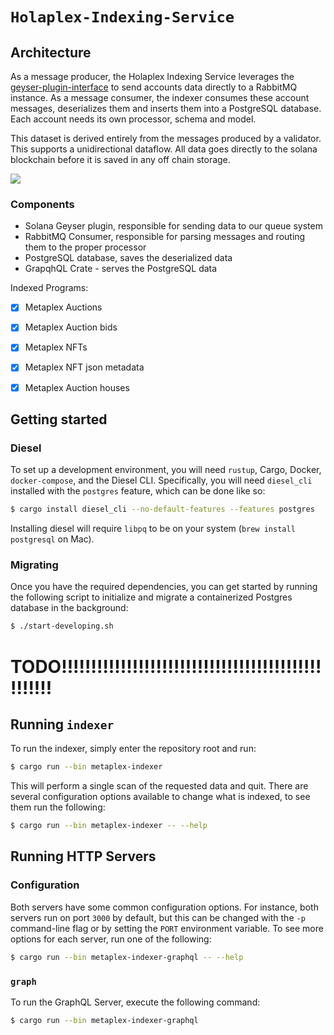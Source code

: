 # `Holaplex-Indexing-Service`


## Architecture
As a message producer, the Holaplex Indexing Service leverages the [geyser-plugin-interface](https://github.com/solana-labs/solana/tree/master/geyser-plugin-interface) to send accounts data directly to a RabbitMQ instance. As a message consumer, the indexer consumes these account messages, deserializes them and inserts them into a PostgreSQL database. Each account needs its own processor, schema and model.

This dataset is derived entirely from the messages produced by a validator. This supports a unidirectional dataflow. All data goes directly to the solana blockchain before it is saved in any off chain storage.

![](https://ipfs.cache.holaplex.com/bafkreiceois7frablbcdhiw4573m53rmhboadd5a2tkiw2mkle2el5udke)

### Components
- Solana Geyser plugin, responsible for sending data to our queue system
- RabbitMQ Consumer, responsible for parsing messages and routing them to the proper processor
- PostgreSQL database, saves the deserialized data
- GrapqhQL Crate - serves the PostgreSQL data



Indexed Programs:

- [X] Metaplex Auctions
- [X] Metaplex Auction bids
- [X] Metaplex NFTs
- [X] Metaplex NFT json metadata
- [X] Metaplex Auction houses



## Getting started

### Diesel

To set up a development environment, you will need `rustup`, Cargo, Docker,
`docker-compose`, and the Diesel CLI. Specifically, you will need `diesel_cli`
installed with the `postgres` feature, which can be done like so:

```sh
$ cargo install diesel_cli --no-default-features --features postgres
```

Installing diesel will require `libpq` to be on your system (`brew install
postgresql` on Mac).

### Migrating

Once you have the required dependencies, you can get started by running the
following script to initialize and migrate a containerized Postgres database in
the background:

```sh
$ ./start-developing.sh
```

# TODO!!!!!!!!!!!!!!!!!!!!!!!!!!!!!!!!!!!!!!!!!!!!!!!!!!!

## Running `indexer`

To run the indexer, simply enter the repository root and run:

```sh
$ cargo run --bin metaplex-indexer
```

This will perform a single scan of the requested data and quit.  There are
several configuration options available to change what is indexed, to see them
run the following:

```sh
$ cargo run --bin metaplex-indexer -- --help
```

## Running HTTP Servers

### Configuration

Both servers have some common configuration options.  For instance, both servers
run on port `3000` by default, but this can be changed with the `-p`
command-line flag or by setting the `PORT` environment variable.  To see more
options for each server, run one of the following:

```sh
$ cargo run --bin metaplex-indexer-graphql -- --help
```

### `graph`

To run the GraphQL Server, execute the following command:

```sh
$ cargo run --bin metaplex-indexer-graphql
```


